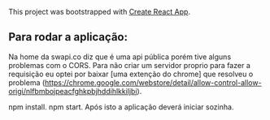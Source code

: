 This project was bootstrapped with [Create React App](https://github.com/facebook/create-react-app).

## Para rodar a aplicação:

Na home da swapi.co diz que é uma api pública porém tive alguns problemas com o CORS.
Para não criar um servidor proprio para fazer a requisição eu optei por baixar [uma extenção do chrome] que resolveu o problema (https://chrome.google.com/webstore/detail/allow-control-allow-origi/nlfbmbojpeacfghkpbjhddihlkkiljbi).

npm install.
npm start.
Após isto a aplicação deverá iniciar sozinha.
